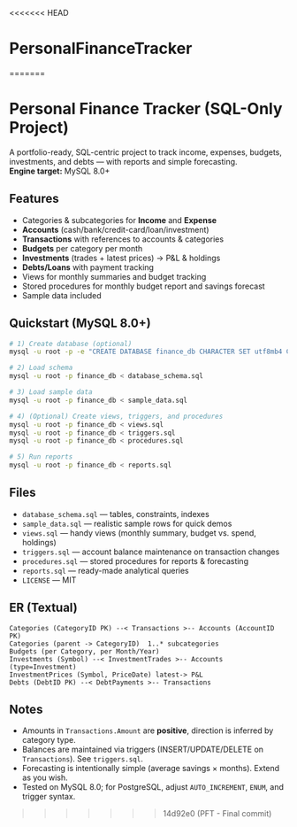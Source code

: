 <<<<<<< HEAD
# PersonalFinanceTracker
=======
# Personal Finance Tracker (SQL-Only Project)

A portfolio-ready, SQL-centric project to track income, expenses, budgets, investments, and debts — with reports and simple forecasting.  
**Engine target:** MySQL 8.0+

## Features
- Categories & subcategories for **Income** and **Expense**
- **Accounts** (cash/bank/credit-card/loan/investment)
- **Transactions** with references to accounts & categories
- **Budgets** per category per month
- **Investments** (trades + latest prices) → P&L & holdings
- **Debts/Loans** with payment tracking
- Views for monthly summaries and budget tracking
- Stored procedures for monthly budget report and savings forecast
- Sample data included

## Quickstart (MySQL 8.0+)
```bash
# 1) Create database (optional)
mysql -u root -p -e "CREATE DATABASE finance_db CHARACTER SET utf8mb4 COLLATE utf8mb4_0900_ai_ci;"

# 2) Load schema
mysql -u root -p finance_db < database_schema.sql

# 3) Load sample data
mysql -u root -p finance_db < sample_data.sql

# 4) (Optional) Create views, triggers, and procedures
mysql -u root -p finance_db < views.sql
mysql -u root -p finance_db < triggers.sql
mysql -u root -p finance_db < procedures.sql

# 5) Run reports
mysql -u root -p finance_db < reports.sql
```

## Files
- `database_schema.sql` — tables, constraints, indexes
- `sample_data.sql` — realistic sample rows for quick demos
- `views.sql` — handy views (monthly summary, budget vs. spend, holdings)
- `triggers.sql` — account balance maintenance on transaction changes
- `procedures.sql` — stored procedures for reports & forecasting
- `reports.sql` — ready-made analytical queries
- `LICENSE` — MIT

## ER (Textual)
```
Categories (CategoryID PK) --< Transactions >-- Accounts (AccountID PK)
Categories (parent -> CategoryID)  1..* subcategories
Budgets (per Category, per Month/Year)
Investments (Symbol) --< InvestmentTrades >-- Accounts (type=Investment)
InvestmentPrices (Symbol, PriceDate) latest-> P&L
Debts (DebtID PK) --< DebtPayments >-- Transactions
```

## Notes
- Amounts in `Transactions.Amount` are **positive**, direction is inferred by category type.
- Balances are maintained via triggers (INSERT/UPDATE/DELETE on `Transactions`). See `triggers.sql`.
- Forecasting is intentionally simple (average savings × months). Extend as you wish.
- Tested on MySQL 8.0; for PostgreSQL, adjust `AUTO_INCREMENT`, `ENUM`, and trigger syntax.
>>>>>>> 14d92e0 (PFT - Final commit)
